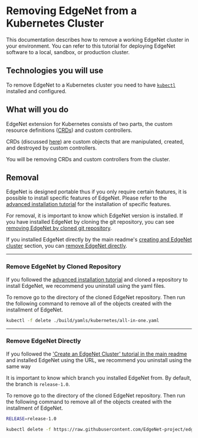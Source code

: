 # Removing EdgeNet from a Kubernetes Cluster

This documentation describes how to remove a working EdgeNet cluster in your environment. You can refer to this tutorial for deploying EdgeNet software to a local, sandbox, or production cluster.

## Technologies you will use

To remove EdgeNet to a Kubernetes cluster you need to have [``kubectl``](https://kubernetes.io/docs/reference/kubectl/overview/) installed and configured. 

## What will you do

EdgeNet extension for Kubernetes consists of two parts, the custom resource definitions ([CRDs](https://kubernetes.io/docs/concepts/extend-kubernetes/api-extension/custom-resources/)) and custom controllers. 

CRDs (discussed [here](/docs/README.md#extending-kubernetes)) are custom objects that are manipulated, created, and destroyed by custom controllers.

You will be removing CRDs and custom controllers from the cluster.


## Removal
EdgeNet is designed portable thus if you only require certain features, it is possible to install specific features of EdgeNet. Please refer to the [advanced installation tutorial](/docs/tutorials/deploy_edgenet_to_kube.md) for the installation of specific features. 

For removal, it is important to know which EdgeNet version is installed. If you have installed EdgeNet by cloning the git repository, you can see [removing EdgeNet by cloned git repository](#remove-edgenet-by-cloned-repository). 

If you installed EdgeNet directly by the main readme's [creating and EdgeNet cluster](/README.md#create-an-edgenet-cluster) section, you can [remove EdgeNet directly](#remove-edgenet-directly).

---
### Remove EdgeNet by Cloned Repository
If you followed the [advanced installation tutorial](/docs/tutorials/deploy_edgenet_to_kube.md) and cloned a repository to install EdgeNet, we recommend you uninstall using the yaml files.

To remove go to the directory of the cloned EdgeNet repository. Then run the following command to remove all of the objects created with the installment of EdgeNet.

```bash
kubectl -f delete ./build/yamls/kubernetes/all-in-one.yaml
```

---

### Remove EdgeNet Directly
If you followed the ['Create an EdgeNet Cluster' tutorial in the main readme](/README.md#create-an-edgenet-cluster) and installed EdgeNet using the URL, we recommend you uninstall using the same way

It is important to know which branch you installed EdgeNet from. By default, the branch is `release-1.0`.

To remove go to the directory of the cloned EdgeNet repository. Then run the following command to remove all of the objects created with the installment of EdgeNet.

```bash
RELEASE=release-1.0

kubectl delete -f https://raw.githubusercontent.com/EdgeNet-project/edgenet/$RELEASE/build/yamls/kubernetes/all-in-one.yaml
```